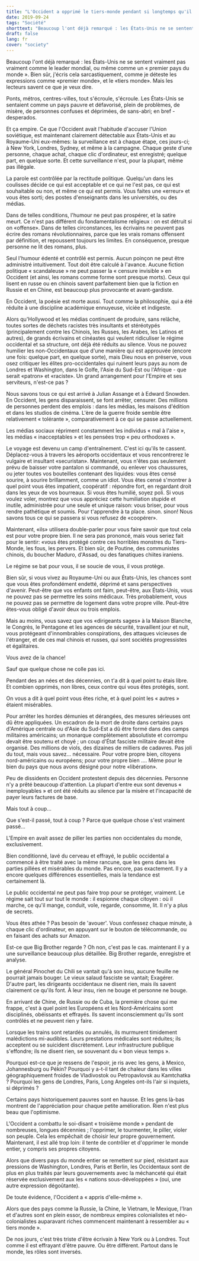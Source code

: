 ```yaml
---
title: "L'Occident a opprimé le tiers-monde pendant si longtemps qu'il est devenu le tiers-monde lui-même"
date: 2019-09-24
tags: "Société"
shorttext: "Beaucoup l'ont déjà remarqué : les États-Unis ne se sentent vraiment pas vraiment comme le leader mondial, ou même comme un 'premier pays du monde'"
draft: false
lang: fr
cover: "society"
---
```


Beaucoup l'ont déjà remarqué : les États-Unis ne se sentent vraiment pas vraiment comme le leader mondial, ou même comme un « premier pays du monde ». Bien sûr, j'écris cela sarcastiquement, comme je déteste les expressions comme «premier monde», et le «tiers monde». Mais les lecteurs savent ce que je veux dire.

Ponts, métros, centres-villes, tout s'écroule, s'écroule. Les États-Unis se sentaient comme un pays pauvre et défavorisé, plein de problèmes, de misère, de personnes confuses et déprimées, de sans-abri; en bref - desperados.

Et ça empire. Ce que l'Occident avait l'habitude d'accuser l'Union soviétique, est maintenant clairement détectable aux États-Unis et au Royaume-Uni eux-mêmes: la surveillance est à chaque étape, ces jours-ci; à New York, Londres, Sydney, et même à la campagne. Chaque geste d'une personne, chaque achat, chaque clic d'ordinateur, est enregistré; quelque part, en quelque sorte. Et cette surveillance n'est, pour la plupart, même pas illégale.

La parole est contrôlée par la rectitude politique. Quelqu'un dans les coulisses décide ce qui est acceptable et ce qui ne l'est pas, ce qui est souhaitable ou non, et même ce qui est permis. Vous faites une «erreur» et vous êtes sorti; des postes d'enseignants dans les universités, ou des médias.

Dans de telles conditions, l'humour ne peut pas prospérer, et la satire meurt. Ce n'est pas différent du fondamentalisme religieux : on est détruit si on «offense». Dans de telles circonstances, les écrivains ne peuvent pas écrire des romans révolutionnaires, parce que les vrais romans offensent par définition, et repoussent toujours les limites. En conséquence, presque personne ne lit des romans, plus.

Seul l'humour édenté et contrôlé est permis. Aucun poinçon ne peut être administré intuitivement. Tout doit être calculé à l'avance. Aucune fiction politique « scandaleuse » ne peut passer la « censure invisible » en Occident (et ainsi, les romans comme forme sont presque morts). Ceux qui lisent en russe ou en chinois savent parfaitement bien que la fiction en Russie et en Chine, est beaucoup plus provocante et avant-gardiste.

En Occident, la poésie est morte aussi. Tout comme la philosophie, qui a été réduite à une discipline académique ennuyeuse, viciée et indigeste.

Alors qu'Hollywood et les médias continuent de produire, sans relâche, toutes sortes de déchets racistes très insultants et stéréotypés (principalement contre les Chinois, les Russes, les Arabes, les Latinos et autres), de grands écrivains et cinéastes qui veulent ridiculiser le régime occidental et sa structure, ont déjà été réduits au silence. Vous ne pouvez humilier les non-Occidentaux que d'une manière qui est approuvée (encore une fois: quelque part, en quelque sorte), mais Dieu nous en préserve, vous osez critiquer les élites pro-occidentales qui ruinent leurs pays au nom de Londres et Washington, dans le Golfe, l'Asie du Sud-Est ou l'Afrique - que serait «patron» et «raciste». Un grand arrangement pour l'Empire et ses serviteurs, n'est-ce pas ?

Nous savons tous ce qui est arrivé à Julian Assange et à Edward Snowden. En Occident, les gens disparaissent, se font arrêter, censurer. Des millions de personnes perdent des emplois : dans les médias, les maisons d'édition et dans les studios de cinéma. L'ère de la guerre froide semble être relativement « tolérante », comparativement à ce qui se passe actuellement.

Les médias sociaux répriment constamment les individus « mal à l'aise », les médias « inacceptables » et les pensées trop « peu orthodoxes ».

Le voyage est devenu un camp d'entraînement. C'est ici qu'ils te cassent. Déplacez-vous à travers les aéroports occidentaux et vous rencontrerez le vulgaire et insultant «securistan». Maintenant, vous n'êtes pas seulement prévu de baisser votre pantalon si commandé, ou enlever vos chaussures, ou jeter toutes vos bouteilles contenant des liquides: vous êtes censé sourire, à sourire brillamment, comme un idiot. Vous êtes censé s'montrer à quel point vous êtes impatient, coopératif : répondre fort, en regardant droit dans les yeux de vos bourreaux. Si vous êtes humilié, soyez poli. Si vous voulez voler, montrez que vous appréciez cette humiliation stupide et inutile, administrée pour une seule et unique raison: vous briser, pour vous rendre pathétique et soumis. Pour t'apprendre à ta place. sinon. sinon! Nous savons tous ce qui se passera si vous refusez de «coopérer».

Maintenant, «ils» utilisera double-parler pour vous faire savoir que tout cela est pour votre propre bien. Il ne sera pas prononcé, mais vous seriez fait pour le sentir: «vous êtes protégé contre ces horribles monstres du Tiers-Monde, les fous, les pervers. Et bien sûr, de Poutine, des communistes chinois, du boucher Maduro, d'Assad, ou des fanatiques chiites iraniens.

Le régime se bat pour vous, il se soucie de vous, il vous protège.

Bien sûr, si vous vivez au Royaume-Uni ou aux États-Unis, les chances sont que vous êtes profondément endetté, déprimé et sans perspectives d'avenir. Peut-être que vos enfants ont faim, peut-être, aux États-Unis, vous ne pouvez pas se permettre les soins médicaux. Très probablement, vous ne pouvez pas se permettre de logement dans votre propre ville. Peut-être êtes-vous obligé d'avoir deux ou trois emplois.

Mais au moins, vous savez que vos «dirigeants sages» à la Maison Blanche, le Congrès, le Pentagone et les agences de sécurité, travaillent jour et nuit, vous protégeant d'innombrables conspirations, des attaques vicieuses de l'étranger, et de ces mal chinois et russes, qui sont sociétés progressistes et égalitaires.

Vous avez de la chance!

Sauf que quelque chose ne colle pas ici.

Pendant des an nées et des décennies, on t'a dit à quel point tu étais libre. Et combien opprimés, non libres, ceux contre qui vous êtes protégés, sont.

On vous a dit à quel point vous êtes riche, et à quel point les « autres » étaient misérables.

Pour arrêter les hordes démunies et dérangées, des mesures sérieuses ont dû être appliquées. Un escadron de la mort de droite dans certains pays d'Amérique centrale ou d'Asie du Sud-Est a dû être formé dans des camps militaires américains; un monarque complètement absolutiste et corrompu devait être soutenu et choyé ; un coup d'État fasciste militaire devait être organisé. Des millions de viols, des dizaines de milliers de cadavres. Pas joli du tout, mais vous savez... nécessaire. Pour votre propre bien, citoyens nord-américains ou européens; pour votre propre bien .... Même pour le bien du pays que nous avons désigné pour notre «libération».

Peu de dissidents en Occident protestent depuis des décennies. Personne n'y a prêté beaucoup d'attention. La plupart d'entre eux sont devenus « inemployables » et ont été réduits au silence par la misère et l'incapacité de payer leurs factures de base.

Mais tout à coup...

Que s'est-il passé, tout à coup ? Parce que quelque chose s'est vraiment passé...

L'Empire en avait assez de piller les parties non occidentales du monde, exclusivement.

Bien conditionné, lavé du cerveau et effrayé, le public occidental a commencé à être traité avec la même rancune, que les gens dans les parties pillées et misérables du monde. Pas encore, pas exactement. Il y a encore quelques différences essentielles, mais la tendance est certainement là.

Le public occidental ne peut pas faire trop pour se protéger, vraiment. Le régime sait tout sur tout le monde : il espionne chaque citoyen : où il marche, ce qu'il mange, conduit, vole, regarde, consomme, lit. Il n'y a plus de secrets.

Vous êtes athée ? Pas besoin de 'avouer'. Vous confessez chaque minute, à chaque clic d'ordinateur, en appuyant sur le bouton de télécommande, ou en faisant des achats sur Amazon.

Est-ce que Big Brother regarde ? Oh non, c'est pas le cas. maintenant il y a une surveillance beaucoup plus détaillée. Big Brother regarde, enregistre et analyse.

Le général Pinochet du Chili se vantait qu'à son insu, aucune feuille ne pourrait jamais bouger. Le vieux salaud fasciste se vantait; Exagérer. D'autre part, les dirigeants occidentaux ne disent rien, mais ils savent clairement ce qu'ils font. À leur insu, rien ne bouge et personne ne bouge.

En arrivant de Chine, de Russie ou de Cuba, la première chose qui me frappe, c'est à quel point les Européens et les Nord-Américains sont disciplinés, obéissants et effrayés. Ils savent inconsciemment qu'ils sont contrôlés et ne peuvent rien y faire.

Lorsque les trains sont retardés ou annulés, ils murmurent timidement malédictions mi-audibles. Leurs prestations médicales sont réduites; ils acceptent ou se suicident discrètement. Leur infrastructure publique s'effondre; ils ne disent rien, se souvenant du « bon vieux temps ».

Pourquoi est-ce que je ressens de l'espoir, je ris avec les gens, à Mexico, Johannesburg ou Pékin? Pourquoi y a-t-il tant de chaleur dans les villes géographiquement froides de Vladivostok ou Petropavlovsk au Kamtchatka ? Pourquoi les gens de Londres, Paris, Long Angeles ont-ils l'air si inquiets, si déprimés ?

Certains pays historiquement pauvres sont en hausse. Et les gens là-bas montrent de l'appréciation pour chaque petite amélioration. Rien n'est plus beau que l'optimisme.

L'Occident a combattu le soi-disant « troisième monde » pendant de nombreuses, longues décennies ; l'opprimer, le tourmenter, le piller, violer son peuple. Cela les empêchait de choisir leur propre gouvernement. Maintenant, il est allé trop loin: il tente de contrôler et d'opprimer le monde entier, y compris ses propres citoyens.

Alors que divers pays du monde entier se remettent sur pied, résistant aux pressions de Washington, Londres, Paris et Berlin, les Occidentaux sont de plus en plus traités par leurs gouvernements avec la méchanceté qui était réservée exclusivement aux les « nations sous-développées » (oui, une autre expression dégoûtante).

De toute évidence, l'Occident a « appris d'elle-même ».

Alors que des pays comme la Russie, la Chine, le Vietnam, le Mexique, l'Iran et d'autres sont en plein essor, de nombreux empires colonialistes et néo-colonialistes auparavant riches commencent maintenant à ressembler au « tiers monde ».

De nos jours, c'est très triste d'être écrivain à New York ou à Londres. Tout comme il est effrayant d'être pauvre. Ou être différent. Partout dans le monde, les rôles sont inversés.
